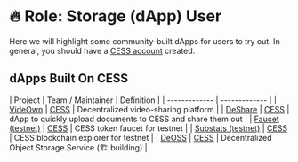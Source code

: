 # 🔥 Role: Storage (dApp) User

Here we will highlight some community-built dApps for users to try out. In general, you should have a [CESS account](../community/cess-account.md) created.

## dApps Built On CESS

| Project  | Team / Maintainer | Definition |
| ------------- | ------------- |
| [VideOwn](http://www.videown.net/) | [CESS](https://cess.cloud/) | Decentralized video-sharing platform |
| [DeShare](https://cess.cloud/deshare.html) | [CESS](https://cess.cloud/) | dApp to quickly upload documents to CESS and share them out |
| [Faucet (testnet)](https://cess.cloud/faucet.html) | [CESS](https://cess.cloud/) | CESS token faucet for testnet |
| [Substats (testnet)](https://substats.cess.cloud/) | [CESS](https://cess.cloud/) | CESS blockchain explorer for testnet |
| [DeOSS](https://docs.cess.cloud/deoss) | [CESS](https://cess.cloud/) | Decentralized Object Storage Service (🏗 building) |
